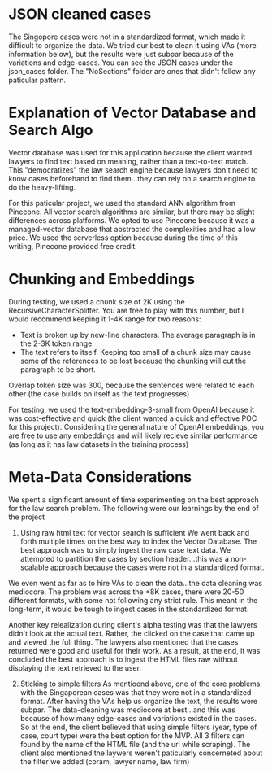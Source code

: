 
# JSON cleaned cases
The Singopore cases were not in a standardized format, which made it difficult to organize the data. We tried our best to clean it using VAs (more information below), but the results were just subpar because of the variations and edge-cases. You can see the JSON cases under the json_cases folder. The "NoSections" folder are ones that didn't follow any paticular pattern.

# Explanation of Vector Database and Search Algo
Vector database was used for this application because the client wanted lawyers to find text based on meaning, rather than a text-to-text match. This "democratizes" the law search engine because lawyers don't need to know cases beforehand to find them...they can rely on a search engine to do the heavy-lifting.

For this paticular project, we used the standard ANN algorithm from Pinecone. All vector search algorithms are similar, but there may be slight differences across platforms. We opted to use Pinecone because it was a managed-vector database that abstracted the complexities and had a low price. We used the serverless option because during the time of this writing, Pinecone provided free credit.

# Chunking and Embeddings
During testing, we used a chunk size of 2K using the RecursiveCharacterSplitter. You are free to play with this number, but I would recommend keeping it 1-4K range for two reasons:
- Text is broken up by new-line characters. The average paragraph is in the 2-3K token range
- The text refers to itself. Keeping too small of a chunk size may cause some of the references to be lost because the chunking will cut the paragraph to be short.

Overlap token size was 300, because the sentences were related to each other (the case builds on itself as the text progresses)

For testing, we used the text-embedding-3-small from OpenAI because it was cost-effective and quick (the client wanted a quick and effective POC for this project). Considering the general nature of OpenAI embeddings, you are free to use any embeddings and will likely recieve similar performance (as long as it has law datasets in the training process)

# Meta-Data Considerations
We spent a significant amount of time experimenting on the best approach for the law search problem. The following were our learnings by the end of the project

1) Using raw html text for vector search is sufficient
We went back and forth multiple times on the best way to index the Vector Database. The best approach was to simply ingest the raw case text data. We attempted to partition the cases by section header...this was a non-scalable approach because the cases were not in a standardized format.

We even went as far as to hire VAs to clean the data...the data cleaning was mediocore. The problem was across the +8K cases, there were 20-50 different formats, with some not following any strict rule. This meant in the long-term, it would be tough to ingest cases in the standardized format.

Another key relealization during client's alpha testing was that the lawyers didn't look at the actual text. Rather, the clicked on the case that came up and viewed the full thing. The lawyers also mentioned that the cases returned were good and useful for their work. As a result, at the end, it was concluded the best approach is to ingest the HTML files raw without displaying the text retrieved to the user.

2) Sticking to simple filters
As mentioend above, one of the core problems with the Singaporean cases was that they were not in a standardized format. After having the VAs help us organize the text, the results were subpar. The data-cleaning was mediocore at best...and this was because of how many edge-cases and variations existed in the cases.  So at the end, the client believed that using simple filters (year, type of case, court type) were the best option for the MVP. All 3 filters can found by the name of the HTML file (and the url while scraping). The client also mentioned the laywers weren't paticularly concerneted about the filter we added (coram, lawyer name, law firm)



